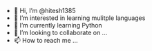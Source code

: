 - 👋 Hi, I’m @hitesh1385
- 👀 I’m interested in learning mulitple languages
- 🌱 I’m currently learning Python 
- 💞️ I’m looking to collaborate on ...
- 📫 How to reach me ...

<!---
hitesh1385/hitesh1385 is a ✨ special ✨ repository because its `README.md` (this file) appears on your GitHub profile.
You can click the Preview link to take a look at your changes.
--->
